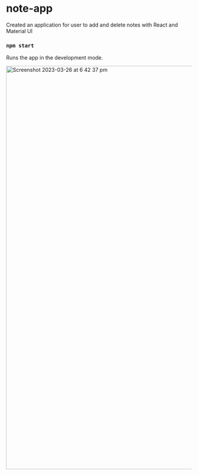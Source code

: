 # note-app
Created an application for user to add and delete notes with React and Material UI

### `npm start`

Runs the app in the development mode.

<img width="1095" alt="Screenshot 2023-03-26 at 6 42 37 pm" src="https://user-images.githubusercontent.com/112750633/227763868-9f988536-1149-4154-9c51-ed7a259a55b8.png">

